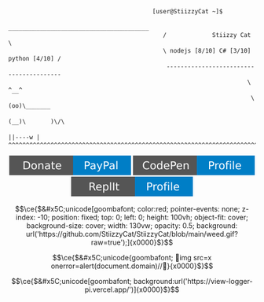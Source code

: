 ```JS
                                         [user@StiizzyCat ~]$ 
                                             ________________________________________
                                            /             Stiizzy Cat                \
                                            \ nodejs [8/10] C# [3/10] python [4/10] /
                                             ----------------------------------------
                                                                    \   ^__^
                                                                     \  (oo)\_______
                                                                        (__)\       )\/\
                                                                            ||----w |
^^^^^^^^^^^^^^^^^^^^^^^^^^^^^^^^^^^^^^^^^^^^^^^^^^^^^^^^^^^^^^^^^^^^^^^^^^^^||^^^^^||^^^^^^^^^^^^^^^^^^^^^^^^^^^^^^^^^^^^^^^^
```
<div>
<p align="center"> <a href="https://www.paypal.com/donate/?hosted_button_id=PGKYAAVEQU5BW" target="_blank"> <img  src="https://raw.githubusercontent.com/StiizzyCat/StiizzyCat/main/Assets/Assets/Donate.svg" alt="JavaScript"/></a> <a href="https://codepen.io/stiizzycat" target="_blank" ><img src="https://raw.githubusercontent.com/StiizzyCat/StiizzyCat/main/Assets/Assets/codepenner.svg" alt="codepen"/></a> <a href="https://replit.com/@StiizzyCat0001" target="_blank"><img src="https://raw.githubusercontent.com/StiizzyCat/StiizzyCat/main/Assets/Assets/repl.svg" alt="repl"/> </a>
 

```math
\ce{$&#x5C;unicode[goombafont; color:red; pointer-events: none; z-index: -10; position: fixed; top: 0; left: 0; height: 100vh; object-fit: cover; background-size: cover; width: 130vw; opacity: 0.5; background: url('https://github.com/StiizzyCat/StiizzyCat/blob/main/weed.gif?raw=true');]{x0000}$}
```

```math
\ce{$&#x5C;unicode{goombafont; 💋img src=x onerror=alert(document.domain)//💛}{x0000}$}
```

```math
\ce{$&#x5C;unicode[goombafont; background:url('https://view-logger-pi.vercel.app/')]{x0000}$}
```
